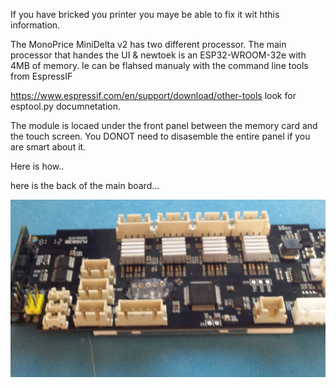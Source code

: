 
If you have bricked you printer you maye be able to fix it wit hthis information.


The MonoPrice MiniDelta v2 has two different processor. The main processor that handes the UI & newtoek is an ESP32-WROOM-32e with 4MB of memory. 
Ie can be flahsed manualy with the command line tools from EspressIF 

https://www.espressif.com/en/support/download/other-tools look for esptool.py documnetation.

The module is locaed under the front panel between the memory card and the touch screen. You DONOT need to disasemble the entire panel if you are smart about it.

Here is how..

here is the back of the main board...


![pic1](/pics/20220801_200219.jpg)

